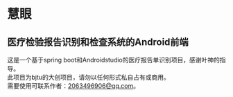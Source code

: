 # 慧眼
## 医疗检验报告识别和检查系统的Android前端
这是一个基于spring boot和Androidstudio的医疗报告单识别项目，感谢叶神的指导。  
此项目为bjtu的大创项目，请勿以任何形式私自占有或商用。  
需要使用可联系作者：2063496906@qq.com。  
